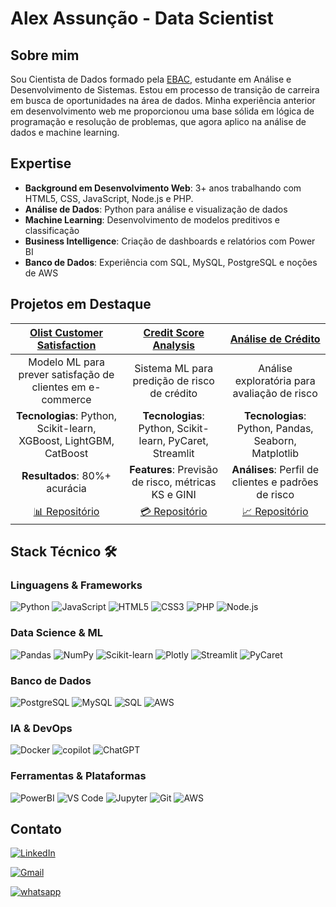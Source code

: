 # Alex Assunção - Data Scientist 

## Sobre mim 
Sou Cientista de Dados formado pela [EBAC](https://ebaconline.com.br/), estudante em Análise e Desenvolvimento de Sistemas. Estou em processo de transição de carreira em busca de oportunidades na área de dados. Minha experiência anterior em desenvolvimento web me proporcionou uma base sólida em lógica de programação e resolução de problemas, que agora aplico na análise de dados e machine learning.

## Expertise 
- **Background em Desenvolvimento Web**: 3+ anos trabalhando com HTML5, CSS, JavaScript, Node.js e PHP.
- **Análise de Dados**: Python para análise e visualização de dados
- **Machine Learning**: Desenvolvimento de modelos preditivos e classificação
- **Business Intelligence**: Criação de dashboards e relatórios com Power BI
- **Banco de Dados**: Experiência com SQL, MySQL, PostgreSQL e noções de AWS


## Projetos em Destaque 

| **[Olist Customer Satisfaction](https://github.com/alexassuncaodados/Olist-E-commerce-Satisfaction-Prediction)** | **[Credit Score Analysis](https://github.com/alexassuncaodados/Project_CreditScore)** | **[Análise de Crédito](https://github.com/alexassuncaodados/analise-credito)** |
|:-------------------------:|:---------------------:|:------------------:|
| Modelo ML para prever satisfação de clientes em e-commerce | Sistema ML para predição de risco de crédito | Análise exploratória para avaliação de risco |
| **Tecnologias**: Python, Scikit-learn, XGBoost, LightGBM, CatBoost | **Tecnologias**: Python, Scikit-learn, PyCaret, Streamlit | **Tecnologias**: Python, Pandas, Seaborn, Matplotlib |
| **Resultados**: 80%+ acurácia | **Features**: Previsão de risco, métricas KS e GINI | **Análises**: Perfil de clientes e padrões de risco |
| [📊 Repositório](https://github.com/alexassuncaodados/Olist-E-commerce-Satisfaction-Prediction) | [💳 Repositório](https://github.com/alexassuncaodados/Project_CreditScore) | [📈 Repositório](https://github.com/alexassuncaodados/analise-credito) |



## Stack Técnico 🛠️

### Linguagens & Frameworks
![Python](https://img.shields.io/badge/Python-FFD43B?style=for-the-badge&logo=python&logoColor=blue)
![JavaScript](https://img.shields.io/badge/JavaScript-F7DF1E?style=for-the-badge&logo=javascript&logoColor=black)
![HTML5](https://img.shields.io/badge/HTML5-E34F26?style=for-the-badge&logo=html5&logoColor=white)
![CSS3](https://img.shields.io/badge/CSS3-1572B6?style=for-the-badge&logo=css3&logoColor=white)
![PHP](https://img.shields.io/badge/PHP-777BB4?style=for-the-badge&logo=php&logoColor=white)
![Node.js](https://img.shields.io/badge/Node.js-339933?style=for-the-badge&logo=nodedotjs&logoColor=white)

### Data Science & ML
![Pandas](https://img.shields.io/badge/Pandas-2C2D72?style=for-the-badge&logo=pandas&logoColor=white)
![NumPy](https://img.shields.io/badge/Numpy-777BB4?style=for-the-badge&logo=numpy&logoColor=white)
![Scikit-learn](https://img.shields.io/badge/scikit_learn-F7931E?style=for-the-badge&logo=scikit-learn&logoColor=white)
![Plotly](https://img.shields.io/badge/Plotly-239120?style=for-the-badge&logo=plotly&logoColor=white)
![Streamlit](https://img.shields.io/badge/Streamlit-FF4B4B?style=for-the-badge&logo=Streamlit&logoColor=white)
![PyCaret](https://img.shields.io/badge/PyCaret-23ADA7?style=for-the-badge&logo=PyCaret&logoColor=white)

### Banco de Dados
![PostgreSQL](https://img.shields.io/badge/PostgreSQL-4169E1?style=for-the-badge&logo=PostgreSQL&logoColor=white)
![MySQL](https://img.shields.io/badge/MySQL-4479A1?style=for-the-badge&logo=mysql&logoColor=white)
![SQL](https://img.shields.io/badge/SQL-FF8C00?style=for-the-badge&logo=sql&logoColor=white)
![AWS](https://img.shields.io/badge/Amazon_AWS-FF9900?style=for-the-badge&logo=amazonaws&logoColor=white)

### IA & DevOps
![Docker](https://img.shields.io/badge/Docker-2496ED?style=for-the-badge&logo=docker&logoColor=white)
![copilot](https://img.shields.io/badge/Copilot-000000?style=for-the-badge&logo=github&logoColor=white)
![ChatGPT](https://img.shields.io/badge/ChatGPT-74aa9c?style=for-the-badge&logo=openai&logoColor=white)


### Ferramentas & Plataformas
![PowerBI](https://img.shields.io/badge/PowerBI-F2C811?style=for-the-badge&logo=Power%20BI&logoColor=white)
![VS Code](https://img.shields.io/badge/VSCode-0078D4?style=for-the-badge&logo=visual-studio-code&logoColor=white)
![Jupyter](https://img.shields.io/badge/Jupyter-F37626?style=for-the-badge&logo=Jupyter&logoColor=white)
![Git](https://img.shields.io/badge/Git-F05032?style=for-the-badge&logo=git&logoColor=white)
![AWS](https://img.shields.io/badge/Amazon_AWS-FF9900?style=for-the-badge&logo=amazonaws&logoColor=white)



## Contato 
[![LinkedIn](https://img.shields.io/badge/LinkedIn-0077B5?style=for-the-badge&logo=linkedin&logoColor=white)](https://www.linkedin.com/in/alexassuncaodata/)

[![Gmail](https://img.shields.io/badge/Gmail-D14836?style=for-the-badge&logo=gmail&logoColor=white)](mailto:alexassuncao.dados@gmail.com)

[![whatsapp](https://img.shields.io/badge/Whatsapp-25D366?style=for-the-badge&logo=whatsapp&logoColor=white)](https://api.whatsapp.com/send?phone=5541987986571&text=Ol%C3%A1%2C%20Alex!)







